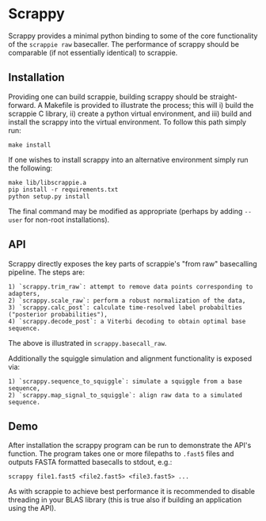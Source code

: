 Scrappy
=======

Scrappy provides a minimal python binding to some of the core functionality of the `scrappie raw` basecaller. The performance of scrappy should be comparable (if not essentially identical) to scrappie.

Installation
------------

Providing one can build scrappie, building scrappy should be straight-forward.
A Makefile is provided to illustrate the process; this will i) build the
scrappie C library, ii) create a python virtual environment, and iii) build and
install the scrappy into the virtual environment. To follow this path simply
run:

    make install

If one wishes to install scrappy into an alternative environment simply run the
following:

    make lib/libscrappie.a
    pip install -r requirements.txt
    python setup.py install

The final command may be modified as appropriate (perhaps by adding `--user`
for non-root installations).

API
---

Scrappy directly exposes the key parts of scrappie's "from raw" basecalling
pipeline. The steps are:

    1) `scrappy.trim_raw`: attempt to remove data points corresponding to adapters,
    2) `scrappy.scale_raw`: perform a robust normalization of the data,
    3) `scrappy.calc_post`: calculate time-resolved label probabilties ("posterior probabilities"),
    4) `scrappy.decode_post`: a Viterbi decoding to obtain optimal base sequence.

The above is illustrated in `scrappy.basecall_raw`.

Additionally the squiggle simulation and alignment functionality is exposed via:

    1) `scrappy.sequence_to_squiggle`: simulate a squiggle from a base sequence,
    2) `scrappy.map_signal_to_squiggle`: align raw data to a simulated sequence.

Demo
----

After installation the scrappy program can be run to demonstrate the API's
function. The program takes one or more filepaths to `.fast5` files and outputs
FASTA formatted basecalls to stdout, e.g.:

    scrappy file1.fast5 <file2.fast5> <file3.fast5> ...

As with scrappie to achieve best performance it is recommended to disable
threading in your BLAS library (this is true also if building an application
using the API).
